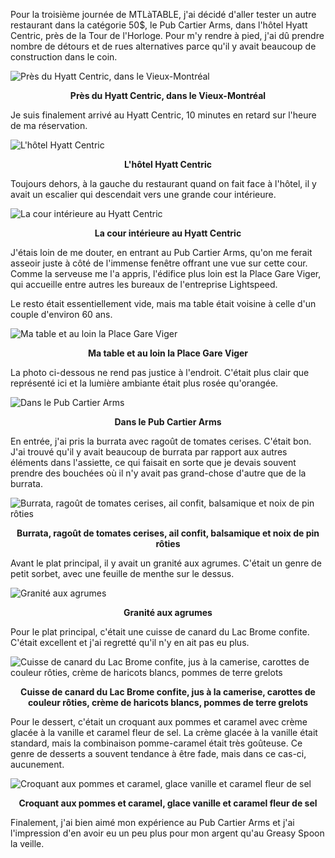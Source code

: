 Pour la troisième journée de MTLàTABLE, j'ai décidé d'aller tester un autre restaurant dans la catégorie 50$, le Pub Cartier Arms, dans l'hôtel Hyatt Centric, près de la Tour de l'Horloge. Pour m'y rendre à pied, j'ai dû prendre nombre de détours et de rues alternatives parce qu'il y avait beaucoup de construction dans le coin.

![Près du Hyatt Centric, dans le Vieux-Montréal](/assets/2024/11/20241102_cartier-arms/vieuxport.jpg)
<p align="center"><b>Près du Hyatt Centric, dans le Vieux-Montréal</b></p>

Je suis finalement arrivé au Hyatt Centric, 10 minutes en retard sur l'heure de ma réservation.

![L'hôtel Hyatt Centric](/assets/2024/11/20241102_cartier-arms/hyatt-centric.jpg)
<p align="center"><b>L'hôtel Hyatt Centric</b></p>

Toujours dehors, à la gauche du restaurant quand on fait face à l'hôtel, il y avait un escalier qui descendait vers une grande cour intérieure.

![La cour intérieure au Hyatt Centric](/assets/2024/11/20241102_cartier-arms/lightspeed.jpg)
<p align="center"><b>La cour intérieure au Hyatt Centric</b></p>

J'étais loin de me douter, en entrant au Pub Cartier Arms, qu'on me ferait asseoir juste à côté de l'immense fenêtre offrant une vue sur cette cour. Comme la serveuse me l'a appris, l'édifice plus loin est la Place Gare Viger, qui accueille entre autres les bureaux de l'entreprise Lightspeed.

Le resto était essentiellement vide, mais ma table était voisine à celle d'un couple d'environ 60 ans.

![Ma table et au loin la Place Gare Viger](/assets/2024/11/20241102_cartier-arms/table.jpg)
<p align="center"><b>Ma table et au loin la Place Gare Viger</b></p>

La photo ci-dessous ne rend pas justice à l'endroit. C'était plus clair que représenté ici et la lumière ambiante était plus rosée qu'orangée.

![Dans le Pub Cartier Arms](/assets/2024/11/20241102_cartier-arms/cartier-arms.jpg)
<p align="center"><b>Dans le Pub Cartier Arms</b></p>

En entrée, j'ai pris la burrata avec ragoût de tomates cerises. C'était bon. J'ai trouvé qu'il y avait beaucoup de burrata par rapport aux autres éléments dans l'assiette, ce qui faisait en sorte que je devais souvent prendre des bouchées où il n'y avait pas grand-chose d'autre que de la burrata.

![Burrata, ragoût de tomates cerises, ail confit, balsamique et noix de pin rôties](/assets/2024/11/20241102_cartier-arms/burrata.jpg)
<p align="center"><b>Burrata, ragoût de tomates cerises, ail confit, balsamique et noix de pin rôties</b></p>

Avant le plat principal, il y avait un granité aux agrumes. C'était un genre de petit sorbet, avec une feuille de menthe sur le dessus.

![Granité aux agrumes](/assets/2024/11/20241102_cartier-arms/granite.jpg)
<p align="center"><b>Granité aux agrumes</b></p>

Pour le plat principal, c'était une cuisse de canard du Lac Brome confite. C'était excellent et j'ai regretté qu'il n'y en ait pas eu plus.

![Cuisse de canard du Lac Brome confite, jus à la camerise, carottes de couleur rôties, crème de haricots blancs, pommes de terre grelots](/assets/2024/11/20241102_cartier-arms/duck.jpg)
<p align="center"><b>Cuisse de canard du Lac Brome confite, jus à la camerise, carottes de couleur rôties, crème de haricots blancs, pommes de terre grelots</b></p>

Pour le dessert, c'était un croquant aux pommes et caramel avec crème glacée à la vanille et caramel fleur de sel. La crème glacée à la vanille était standard, mais la combinaison pomme-caramel était très goûteuse. Ce genre de desserts a souvent tendance à être fade, mais dans ce cas-ci, aucunement.

![Croquant aux pommes et caramel, glace vanille et caramel fleur de sel](/assets/2024/11/20241102_cartier-arms/cake.jpg)
<p align="center"><b>Croquant aux pommes et caramel, glace vanille et caramel fleur de sel</b></p>

Finalement, j'ai bien aimé mon expérience au Pub Cartier Arms et j'ai l'impression d'en avoir eu un peu plus pour mon argent qu'au Greasy Spoon la veille.
